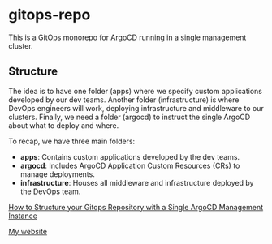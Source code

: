 # gitops-repo

This is a GitOps monorepo for ArgoCD running in a single management cluster.
 
## Structure

The idea is to have one folder (apps) where we specify custom applications developed by our dev teams. 
Another folder (infrastructure) is where DevOps engineers will work, deploying infrastructure and middleware to our clusters. Finally, we need a folder (argocd) to instruct the single ArgoCD about what to deploy and where.

To recap, we have three main folders:

- **apps**: Contains custom applications developed by the dev teams.
- **argocd**: Includes ArgoCD Application Custom Resources (CRs) to manage deployments.
- **infrastructure**: Houses all middleware and infrastructure deployed by the DevOps team.

[How to Structure your Gitops Repository with a Single ArgoCD Management Instance](https://medium.com/@paolocarta_it/how-to-structure-your-gitops-repository-with-a-single-argocd-instance-f128b916c915)

[My website](https://paolocarta.com)
